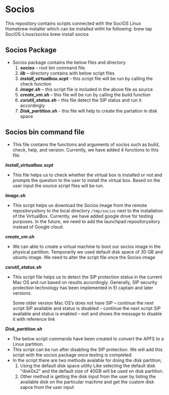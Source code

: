 # Socios

This repository contains scripts connected with the SociOS Linux Homebrew installer which can be installed witht he following:
brew tap SociOS-Linux/socios
brew install socios


## Socios Package

- Socios package contains the below files and directory
    1. ***socios*** – root bin command file.
    2. ***lib*** – directory contains with below script files
    3. ***install_virtualbox.scpt*** – this script file will be run by calling the check function
    4. ***image.sh*** – this script file is included in the above file as source
    5. ***create_vm.sh*** – this file will be run by calling the build function
    6. ***csrutil_status.sh*** – this file detect the SIP status and run it accordingly
    7. ***Disk_partition.sh*** -  this file will help to create the partation in disk space

## Socios bin command file
- This file contains the functions and arguments of socios such as build, check, help, and version. Currently, we have added 4 functions to this file.

***Install_virtualbox.scpt***
- This file helps us to check whether the virtual box is installed or not and prompts the question to the user to install the virtual box. Based on the user input the source script files will be run.

***Image.sh***
- This script helps us download the Socios image from the remote repositorysitory to the local directory `/tmp/socios` next to the installation of the VirtualBox. Currently, we have added google drive for testing purposes. In the future, we need to add the launchpad repositorysitory instead of Google cloud.

***create_vm.sh***
- We can able to create a virtual machine to boot our socios image in the physical partition. Temporarily we used default disk space of 30 GB and ubuntu image. We need to alter the script file once the Socios image

***csrutil_status.sh*** 
- This script file helps us to detect the SIP protection status in the current Mac OS and run based on results accordingly.
    Generally, SIP security protection technology has been implemented in El captain and later versions. 

    Some older version Mac OS’s does not have SIP – continue the next script
    SIP available and status is disabled – continue the next script
    SIP available and status is enabled – exit and shows the message to disable it with reference link

***Disk_partition.sh***
- The below script commands have been created to convert the APFS to a Linux partition. 
- This script can be run after disabling the SIP protection. We will add this script with the socios package once testing is completed. 
- In the script there are two methods avalable for doing the disk partition;
    1. Using the default disk space utility Like selecting the default disk "disk0s2" and the default size of 40GB will be used on disk partition.
    2. Other method is getting the disk input from the user by listing the available disk on the particular machine and get the custom disk sapce from the user input
